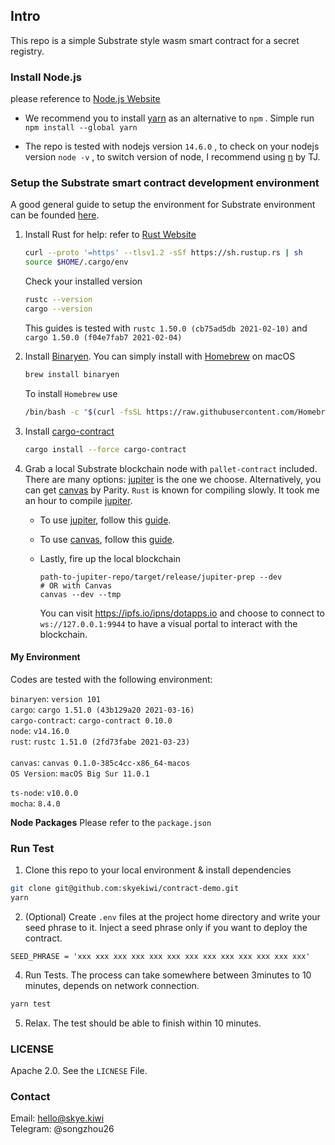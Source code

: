 ## Intro
This repo is a simple Substrate style wasm smart contract for a secret registry. 


### Install Node.js

please reference to [Node.js Website](https://nodejs.org/en/download/) 

- We recommend you to install [yarn](https://classic.yarnpkg.com/en/docs/install/#mac-stable) as an alternative to `npm` . Simple run `npm install --global yarn` 

- The repo is tested with nodejs version `14.6.0` , to check on your nodejs version `node -v` , to switch version of node, I recommend using [n](https://github.com/tj/n) by TJ. 


### Setup the Substrate smart contract development environment

A good general guide to setup the environment for Substrate environment can be founded [here](https://substrate.dev/docs/en/knowledgebase/getting-started/). 

1. Install Rust for help: refer to [Rust Website](https://www.rust-lang.org/tools/install)

    ```bash
    curl --proto '=https' --tlsv1.2 -sSf https://sh.rustup.rs | sh
    source $HOME/.cargo/env
    ```

    Check your installed version
    ```bash
    rustc --version
    cargo --version
    ```
    This guides is tested with `rustc 1.50.0 (cb75ad5db 2021-02-10)` and `cargo 1.50.0 (f04e7fab7 2021-02-04)`

2. Install [Binaryen](https://github.com/WebAssembly/binaryen). You can simply install with [Homebrew](https://brew.sh/) on macOS

    ```bash
    brew install binaryen
    ```

    To install `Homebrew` use

    ```bash
    /bin/bash -c "$(curl -fsSL https://raw.githubusercontent.com/Homebrew/install/HEAD/install.sh)"
    ```

3. Install [cargo-contract](https://github.com/paritytech/cargo-contract) 

    ```bash
    cargo install --force cargo-contract
    ```


4. Grab a local Substrate blockchain node with `pallet-contract` included. There are many options: [jupiter](https://github.com/patractlabs/jupiter) is the one we choose. Alternatively, you can get [canvas](https://github.com/paritytech/canvas-node) by Parity. `Rust` is known for compiling slowly. It took me an hour to compile [jupiter](https://github.com/patractlabs/jupiter). 

    - To use [jupiter](https://github.com/patractlabs/jupiter), follow this [guide](https://github.com/patractlabs/jupiter#compile-and-run).  

    - To use [canvas](https://github.com/paritytech/canvas-node), follow this [guide](https://substrate.dev/substrate-contracts-workshop/#/0/setup?id=installing-the-canvas-node). 
    
    - Lastly, fire up the local blockchain 

        ```
        path-to-jupiter-repo/target/release/jupiter-prep --dev
        # OR with Canvas
        canvas --dev --tmp
        ```

        You can visit https://ipfs.io/ipns/dotapps.io and choose to connect to `ws://127.0.0.1:9944` to have a visual portal to interact with the blockchain.

#### My Environment 

Codes are tested with the following environment:

`binaryen`: `version 101` <br/>
`cargo`: `cargo 1.51.0 (43b129a20 2021-03-16)` <br/>
`cargo-contract`:  `cargo-contract 0.10.0` <br/>
`node`: `v14.16.0` <br/>
`rust`: `rustc 1.51.0 (2fd73fabe 2021-03-23)` <br/><br/>
`canvas`: `canvas 0.1.0-385c4cc-x86_64-macos` <br/>
`OS Version`: `macOS Big Sur 11.0.1` <br/>

`ts-node`: `v10.0.0` <br/>
`mocha`: `8.4.0` <br/>

**Node Packages**
Please refer to the `package.json`

### Run Test

1. Clone this repo to your local environment & install dependencies 

```bash
git clone git@github.com:skyekiwi/contract-demo.git
yarn
```

2. (Optional) Create `.env`  files at the project home directory and write your seed phrase to it. Inject a seed phrase only if you want to deploy the contract. 

```
SEED_PHRASE = 'xxx xxx xxx xxx xxx xxx xxx xxx xxx xxx xxx xxx xxx'
```

4. Run Tests. The process can take somewhere between 3minutes to 10 minutes, depends on network connection. 

```bash
yarn test
```

5. Relax. The test should be able to finish within 10 minutes.

### LICENSE

Apache 2.0. See the `LICNESE` File. 

### Contact 
Email: hello@skye.kiwi <br/>
Telegram: @songzhou26

